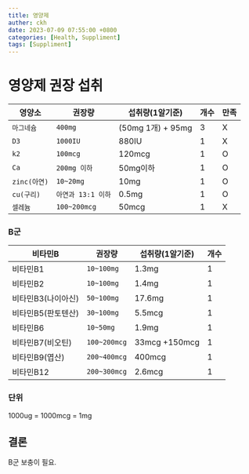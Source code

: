 ```yaml
---
title: 영양제
auther: ckh
date: 2023-07-09 07:55:00 +0800
categories: [Health, Suppliment]
tags: [Suppliment]    
---
```


# 영양제 권장 섭취
  
|영양소|권장량           |섭취량(1알기준)                  |개수         | 만족                |
|----------------|----------------|-------------------------------|-----------|---------|
|`마그네슘` |`400mg`|(50mg 1개) +  95mg           |3           | X
|`D3`          |`1000IU`            |880IU            | 1 | X
|`k2`         |`100mcg`|120mcg|1 | O
|`Ca`         |`200mg 이하`|50mg이하|1|O
|`zinc(아연)`         |`10~20mg`|10mg|1  | O
|`cu(구리)`         |`아연과 13:1 이하`|0.5mg|1| O
|`셀레늄`         |`100~200mcg`|50mcg|1 | X
  
  
### B군
  
|비타민B |권장량           |섭취량(1알기준)                  |개수                         |
|----------------|----------------|-------------------------------|----------------------------|
|비타민B1          |`10~100mg`            |1.3mg            |1|
|비타민B2          |`10~100mg`            |1.4mg           |1|
|비타민B3(나이아신)          |`50~100mg`            |17.6mg            |1|
|비타민B5(판토텐산)          |`30~100mg`            |5.5mcg           |1|
|비타민B6          |`10~50mg`            |1.9mg            |1|
|비타민B7(비오틴)          |`100~200mcg`            |33mcg +150mcg           |1|
|비타민B9(엽산)          |`200~400mcg`            |400mcg            |1|
|비타민B12          |`200~300mcg`            |2.6mcg            |1|


### 단위
1000ug = 1000mcg = 1mg 

## 결론

B군 보충이 필요.
